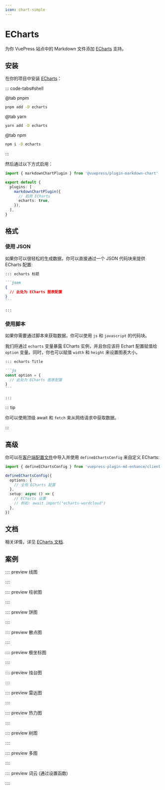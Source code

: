 ```yaml
---
icon: chart-simple
---
```


# ECharts

为你 VuePress 站点中的 Markdown 文件添加 [ECharts][] 支持。

[echarts]: https://echarts.apache.org/zh/index.html

<!-- more -->

## 安装

在你的项目中安装 [ECharts][]：

::: code-tabs#shell

@tab pnpm

```bash
pnpm add -D echarts
```

@tab yarn

```bash
yarn add -D echarts
```

@tab npm

```bash
npm i -D echarts
```

:::

然后通过以下方式启用：

```ts {7} title=".vuepress/config.ts"
import { markdownChartPlugin } from '@vuepress/plugin-markdown-chart'

export default {
  plugins: [
    markdownChartPlugin({
      // 启用 ECharts
      echarts: true,
    }),
  ],
}
```

<!-- #region after -->

## 格式

### 使用 JSON

如果你可以很轻松的生成数据，你可以直接通过一个 JSON 代码块来提供 ECharts 配置:

````md
::: echarts 标题

```json
{
  // 此处为 ECharts 图表配置
}
```

:::
````

### 使用脚本

如果你需要通过脚本来获取数据，你可以使用 `js` 和 `javascript` 的代码块。

我们将通过 `echarts` 变量暴露 ECharts 实例，并且你应该将 Echart 配置赋值给 `option` 变量。同时，你也可以赋值 `width` 和 `height` 来设置图表大小。

````md
::: echarts Title

```js
const option = {
  // 此处为 ECharts 图表配置
}
```

:::
````

::: tip

你可以使用顶级 await 和 `fetch` 来从网络请求中获取数据。

:::

## 高级

你可以在[客户端配置文件][client-config]中导入并使用 `defineEChartsConfig` 来自定义 ECharts:

```ts title=".vuepress/client.ts"
import { defineEChartsConfig } from 'vuepress-plugin-md-enhance/client'

defineEChartsConfig({
  options: {
    // 全局 ECharts 配置
  },
  setup: async () => {
    // ECharts 设置
    // 例如: await import("echarts-wordcloud")
  },
})
```

## 文档

相关详情，详见 [ECharts 文档](https://echarts.apache.org/handbook/zh/get-started/).

## 案例

:::: preview 线图

<!-- @include: @echarts/line.snippet.md -->

::::

:::: preview 柱状图

<!-- @include: @echarts/bar.snippet.md -->

::::

:::: preview 饼图

<!-- @include: @echarts/pie.snippet.md -->

::::

:::: preview 散点图

<!-- @include: @echarts/scatter.snippet.md -->

::::

:::: preview 极坐标图

<!-- @include: @echarts/polar.snippet.md -->

::::

:::: preview 烛台图

<!-- @include: @echarts/candlestick.snippet.md -->

::::

:::: preview 雷达图

<!-- @include: @echarts/radar.snippet.md -->

::::

:::: preview 热力图

<!-- @include: @echarts/heat-map.snippet.md -->

::::

:::: preview 树图

<!-- @include: @echarts/tree.snippet.md -->

::::

:::: preview 多图

<!-- @include: @echarts/multiple.snippet.md -->

::::

:::: preview 词云 (通过设置函数)

<!-- @include: @echarts/wordcloud.snippet.md -->

::::

[client-config]: https://vuejs.press/zh/guide/configuration.html#%E5%AE%A2%E6%88%B7%E7%AB%AF%E9%85%8D%E7%BD%AE%E6%96%87%E4%BB%B6
